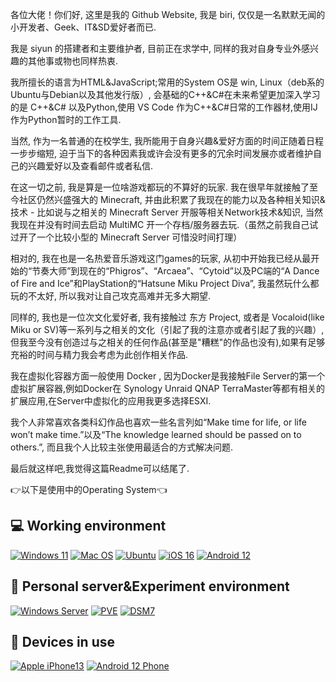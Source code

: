 各位大佬！你们好, 这里是我的 Github Website, 我是 biri, 仅仅是一名默默无闻的小开发者、Geek、IT&SD爱好者而已.

我是 siyun 的搭建者和主要维护者, 目前正在求学中, 同样的我对自身专业外感兴趣的其他事或物也同样热衷.

我所擅长的语言为HTML&JavaScript;常用的System OS是 win, Linux（deb系的Ubuntu与Debian以及其他发行版）, 会基础的C++&amp;C#在未来希望更加深入学习的是 C++&amp;C# 以及Python,使用 VS Code 作为C++&C#日常的工作器材,使用IJ作为Python暂时的工作工具.

当然, 作为一名普通的在校学生, 我所能用于自身兴趣&amp;爱好方面的时间正随着日程一步步缩短, 迫于当下的各种因素我或许会没有更多的冗余时间发展亦或者维护自己的兴趣爱好以及查看邮件或者私信.

在这一切之前, 我是算是一位啥游戏都玩的不算好的玩家. 我在很早年就接触了至今社区仍然兴盛强大的 Minecraft, 并由此积累了我现在的能力以及各种相关知识&amp;技术 - 比如说与之相关的 Minecraft Server 开服等相关Network技术&amp;知识, 当然我现在并没有时间去启动 MultiMC 开一个存档/服务器去玩.（虽然之前我自己试过开了一个比较小型的 Minecraft Server 可惜没时间打理）

相对的, 我在也是一名热爱音乐游戏这门games的玩家, 从初中开始我已经从最开始的“节奏大师”到现在的“Phigros”、“Arcaea”、“Cytoid”以及PC端的“A Dance of Fire and Ice”和PlayStation的“Hatsune Miku Project Diva”, 我虽然玩什么都玩的不太好, 所以我对让自己攻克高难并无多大期望.

同样的, 我也是一位次文化爱好者, 我有接触过 东方 Project, 或者是 Vocaloid(like Miku or SV)等一系列与之相关的文化（引起了我的注意亦或者引起了我的兴趣）, 但我至今没有创造过与之相关的任何作品(甚至是"糟糕"的作品也没有),如果有足够充裕的时间与精力我会考虑为此创作相关作品.

我在虚拟化容器方面一般使用 Docker , 因为Docker是我接触File Server的第一个虚拟扩展容器,例如Docker在 Synology Unraid  QNAP TerraMaster等都有相关的扩展应用,在Server中虚拟化的应用我更多选择ESXI.

我个人非常喜欢各类科幻作品也喜欢一些名言列如“Make time for life, or life won’t make time.”以及“The knowledge learned should be passed on to others.”, 而且我个人比较主张使用最适合的方式解决问题.

最后就这样吧,我觉得这篇Readme可以结尾了.

👉以下是使用中的Operating System👈

## 💻 Working environment
[![Windows 11](https://img.shields.io/badge/Windows%2011-00adef?style=flat-square&logo=windows&logoColor=ffffff)](https://www.microsoft.com/zh-cn/windows/windows-11)
[![Mac OS](https://img.shields.io/badge/MacOS%20Monterey%2012.4-a15522?style=flat-square&logo=MacOS&Color=ffffff)](https://support.apple.com/zh-cn/macos/)
[![Ubuntu](https://img.shields.io/badge/Ubuntu%2020%2e04-dd4814?style=flat-square&logo=ubuntu&logoColor=ffffff)](https://releases.ubuntu.com/jammy/)
[![iOS 16](https://img.shields.io/badge/iOS%2015-4f4f4f?style=flat-square&logo=ios&logoColor=ffffff)](https://www.apple.com/ios/ios-15/)
[![Android 12](https://img.shields.io/badge/Android%2012-6ddc84?style=flat-square&logo=android&logoColor=ffffff)](https://www.android.com/android-12/)

## 🔧 Personal server&Experiment environment
[![Windows Server](https://img.shields.io/badge/Windows%Server-00adef?style=flat-square&logo=windows&logoColor=ffffff)](https://www.microsoft.com/zh-cn/evalcenter/evaluate-windows-server-2019#Overview)
[![PVE](https://img.shields.io/badge/Proxmox%20VE%207.2-f12354?style=flat-square&logo=proxmox&logoColor=ffffff)](https://pve.proxmox.com/wiki/Main_Page)
[![DSM7](https://img.shields.io/badge/DSM%207.1-b54bbf?style=flat-square&logo=Synology&logoColor=ffffff)](https://www.synology.cn/zh-cn/DSM71)

## 📱 Devices in use
[![Apple iPhone13](https://img.shields.io/badge/Apple%20iPhone%2013-fd5355?style=flat-square&logo=apple&logoColor=ffffff)](https://www.apple.com.cn/iphone-13/)
[![Android 12 Phone](https://img.shields.io/badge/Android%2012-6ddc84?style=flat-square&logo=android&logoColor=ffffff)](https://www.android.com/android-12/)
